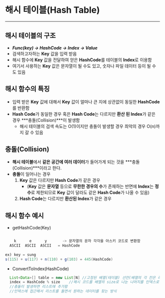 # 해시 테이블(Hash Table)
<hr>

## 해시 테이블의 구조
 - ***Func(key) -> HashCode -> Index -> Value***
 - 검색하고자하는 **Key** 값을 입력 받음
 - 해시 함수에 **Key** 값을 전달하여 얻은 **HashCode**를 테이블의 **Index**로 이용함
 - 여기서 사용하는 **Key** 값은 문자열이 될 수도 있고, 숫자나 파일 데이터 등이 될 수도 있음

## 해시 함수의 특징
 - 입력 받은 **Key** 값에 대해서 **Key** 값이 얼마나 큰 지에 상관없이 동일한 **HashCode**를 반환함
 - **Hash Code**가 동일한 경우 혹은 **Hash Code**는 다르지만 **환산 된 Index**가 같은 경우 ***충돌(Collision)***이 발생함
   - 해시 테이블의 검색 속도는 O(1)이지만 충돌이 발생할 경우 최악의 경우 O(n)까지 갈 수 있음 
   
## 충돌(Collision)
 - **해시 테이블**에서 **같은 공간에 여러 데이터**가 들어가게 되는 것을 ***충돌(Collision)***이라고 한다.
 - **충돌**이 일어나는 경우
   1. **Key** 값은 다르지만 **Hash Code**가 같은 경우
        - (**Key** 값은 **문자열** 등으로 **무한한 경우의 수**가 존재하는 반면에 **Index**는 **정수**로 제한되므로 **Key** 값이 달라도 같은 **Hash Code**가 나올 수 있음)
   2. **Hash Code**는 다르지만 **환산된 Index**가 같은 경우

 ## 해시 함수 예시
 - getHashCode(Key)
  ```java
  
      k      e      y       -> 문자열의 문자 각각을 아스키 코드로 변환함
    ASCII  ASCII  ASCII   = HashCode
    
  ex) key = sung
  s(115) + u(117) + n(110) + g(103) = 445(HashCode)
  ```
 - ConvertToIndex(HashCode)
 ```java
   List<Data>[] table = new List[N] //고정된 배열(테이블) 선언(배열의 각 칸은 리스트로 이루어짐)
   index = HashCode % size    //해시 코드를 배열의 size로 나눈 나머지를 인덱스로 이용
   //충돌이 발생하면 리스트에 추가함
   //인덱스에 접근해서 리스트를 돌면서 원하는 데이터를 찾는 방식
 ```
  
